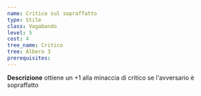 ```yaml
---
name: Critico sul sopraffatto
type: Stile
class: Vagabondo
level: 5
cost: 4
tree_name: Critico
tree: Albero 3
prerequisites: 
---
```


**Descrizione**
ottiene un +1 alla minaccia di critico se l'avversario è sopraffatto